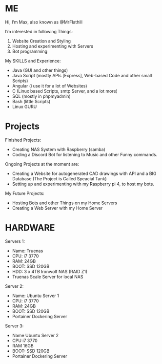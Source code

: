 # ME

Hi, I’m Max, also known as @MrFlathill

I’m interested in following Things:

1. Website Creation and Styling
2. Hosting and experimenting with Servers
3. Bot programming

My SKILLS and Experience:
 * Java (GUI and other things)
 * Java Script (mostly APIs [Express], Web-based Code and other small Scripts)
 * Angular (i use it for a lot of Websites)
 * C (Linux based Scripts, smtp Server, and a lot more)
 * SQL (mostly in phpmyadmin)
 * Bash (little Scripts)
 * Linux GURU

# Projects

Finished Projects:
 - Creating NAS System with Raspberry (samba)
 - Coding a Discord Bot for listening to Music and other Funny commands.

Ongoing Projects at the moment are: 
 - Creating a Website for autogenerated CAD drawings with API and a BIG Database
    (The Project is Called Speacial Tank)
 - Setting up and experimenting with my Raspberry pi 4, to host my bots.
 
My Future Projects:
 * Hosting Bots and other Things on my Home Servers
 * Creating a Web Server with my Home Server

# HARDWARE

Servers 1:
 - Name: Truenas 
 - CPU: i7 3770
 - RAM: 24GB
 - BOOT: SSD 120GB
 - HDD: 3 x 4TB Ironwolf NAS (RAID Z1)
 - Truenas Scale Server for local NAS
 
Server 2:
 - Name: Ubuntu Server 1
 - CPU: i7 3770
 - RAM: 24GB
 - BOOT: SSD 120GB
 - Portainer Dockering Server

Server 3:
 - Name Ubuntu Server 2
 - CPU i7 3770
 - RAM 16GB
 - BOOT: SSD 120GB
 - Portainer Dockering Server

<!---
MrFlathill/MrFlathill is a ✨ special ✨ repository because its `README.md` (this file) appears on your GitHub profile.
You can click the Preview link to take a look at your changes.
--->
